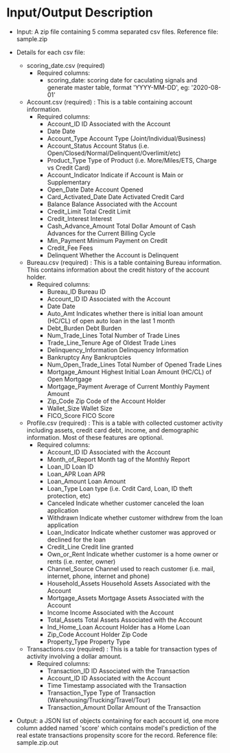 # Input/Output Description

- Input: A zip file containing 5 comma separated csv files. Reference file: sample.zip
- Details for each csv file:
    - scoring_date.csv (required)
        - Required columns:
            - scoring_date: scoring date for caculating signals and generate master table, format 'YYYY-MM-DD', eg: '2020-08-01'
    - Account.csv (required) : This is a table containing account information.
        - Required columns: 
            - Account_ID  ID Associated with the Account
            - Date    Date
            - Account_Type    Account Type (Joint/Individual/Business)
            - Account_Status  Account Status (i.e. Open/Closed/Normal/Delinquent/Overlimit/etc)
            - Product_Type    Type of Product (i.e. More/Miles/ETS, Charge vs Credit Card)
            - Account_Indicator   Indicate if Account is Main or Supplementary
            - Open_Date   Date Account Opened
            - Card_Activated_Date Date Activated Credit Card
            - Balance Balance Associated with the Account
            - Credit_Limit    Total Credit Limit
            - Credit_Interest Interest
            - Cash_Advance_Amount Total Dollar Amount of Cash Advances for the Current Billing Cycle
            - Min_Payment Minimum Payment on Credit
            - Credit_Fee  Fees
            - Delinquent  Whether the Account is Delinquent
    - Bureau.csv (required) : This is a table containing Bureau information. This contains information about the credit history of the account holder.
        - Required columns: 
            - Bureau_ID   Bureau ID
            - Account_ID  ID Associated with the Account
            - Date    Date
            - Auto_Amt    Indicates whether there is initial loan amount (HC/CL) of open auto loan in the last 1 month
            - Debt_Burden Debt Burden
            - Num_Trade_Lines Total Number of Trade Lines
            - Trade_Line_Tenure   Age of Oldest Trade Lines
            - Delinquency_Information Delinquency Information
            - Bankruptcy  Any Bankruptcies
            - Num_Open_Trade_Lines    Total Number of Opened Trade Lines
            - Mortgage_Amount Highest Initial Loan Amount (HC/CL) of Open Mortgage
            - Mortgage_Payment    Average of Current Monthly Payment Amount
            - Zip_Code    Zip Code of the Account Holder
            - Wallet_Size Wallet Size
            - FICO_Score  FICO Score
    - Profile.csv (required) : This is a table with collected customer activity including assets, credit card debt, income, and demographic information. Most of these features are optional.
        - Required columns: 
            - Account_ID  ID Associated with the Account
            - Month_of_Report Month tag of the Monthly Report
            - Loan_ID Loan ID
            - Loan_APR    Loan APR
            - Loan_Amount Loan Amount
            - Loan_Type   Loan type (i.e. Crdit Card, Loan, ID theft protection, etc) 
            - Canceled    Indicate whether customer canceled the loan application
            - Withdrawn   Indicate whether customer withdrew from the loan application
            - Loan_Indicator  Indicate whether customer was approved or declined for the loan
            - Credit_Line Credit line granted
            - Own_or_Rent Indicate whether customer is a home owner or rents (i.e. renter, owner) 
            - Channel_Source  Channel used to reach customer (i.e. mail, internet, phone, internet and phone) 
            - Household_Assets    Household Assets Associated with the Account
            - Mortgage_Assets Mortgage Assets Associated with the Account
            - Income  Income Associated with the Account
            - Total_Assets    Total Assets Associated with the Account
            - Ind_Home_Loan   Account Holder has a Home Loan
            - Zip_Code    Account Holder Zip Code
            - Property_Type   Property Type
    - Transactions.csv (required) : This is a table for transaction types of activity involving a dollar amount.
        - Required columns: 
            - Transaction_ID  ID Associated with the Transaction
            - Account_ID  ID Associated with the Account
            - Time    Timestamp associated with the Transaction
            - Transaction_Type    Type of Transaction (Warehousing/Trucking/Travel/Tour)
            - Transaction_Amount  Dollar Amount of the Transaction
            
- Output: a JSON list of objects containing for each account id, one more column added named 'score' which contains model's prediction of the real estate transactions propensity score for the record. Reference file: sample.zip.out
